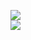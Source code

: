 [![](https://img.shields.io/badge/Made%20With-Github%20Spray-lightgrey.svg?style=for-the-badge&logo=github)](https://github.com/Annihil/github-spray#2703)  
[![](https://i.imgur.com/2DrTn0Z.gif)](https://github.com/Annihil/github-spray)